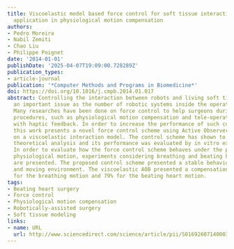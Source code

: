 ```yaml
---
title: Viscoelastic model based force control for soft tissue interaction and its
  application in physiological motion compensation
authors:
- Pedro Moreira
- Nabil Zemiti
- Chao Liu
- Philippe Poignet
date: '2014-01-01'
publishDate: '2025-04-07T19:09:00.728289Z'
publication_types:
- article-journal
publication: '*Computer Methods and Programs in Biomedicine*'
doi: https://doi.org/10.1016/j.cmpb.2014.01.017
abstract: Controlling the interaction between robots and living soft tissues has become
  an important issue as the number of robotic systems inside the operating room increases.
  Many researches have been done on force control to help surgeons during medical
  procedures, such as physiological motion compensation and tele-operation systems
  with haptic feedback. In order to increase the performance of such controllers,
  this work presents a novel force control scheme using Active Observer (AOB) based
  on a viscoelastic interaction model. The control scheme has shown to be stable through
  theoretical analysis and its performance was evaluated by in vitro experiments.
  In order to evaluate how the force control scheme behaves under the presence of
  physiological motion, experiments considering breathing and beating heart disturbances
  are presented. The proposed control scheme presented a stable behavior in both static
  and moving environment. The viscoelastic AOB presented a compensation ratio of 87%
  for the breathing motion and 79% for the beating heart motion.
tags:
- Beating heart surgery
- Force control
- Physiological motion compensation
- Robotically-assisted surgery
- Soft tissue modeling
links:
- name: URL
  url: http://www.sciencedirect.com/science/article/pii/S0169260714000315
---
```

